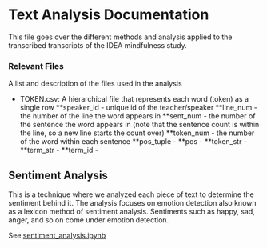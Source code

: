 # Text Analysis Documentation 
 
This file goes over the different methods and analysis applied to the transcribed transcripts of the IDEA mindfulness study. 

### Relevant Files

A list and description of the files used in the analysis

* TOKEN.csv: A hierarchical file that represents each word (token) as a single row
    **speaker_id - unique id of the teacher/speaker
    **line_num - the number of the line the word appears in
    **sent_num - the number of the sentence the word appears in (note that the sentence count is within the line, so a new line starts the count over)
    **token_num - the number of the word within each sentence
    **pos_tuple - 
    **pos - 
    **token_str - 
    **term_str - 
    **term_id - 

## Sentiment Analysis

This is a technique where we analyzed each piece of text to determine the sentiment behind it. The analysis focuses on emotion detection also known as a lexicon method of sentiment analysis. Sentiments such as happy, sad, anger, and so on come under emotion detection. 

See [sentiment_analysis.ipynb](https://github.com/eycooper/capstone/tree/main/text_analytics_code/sentiment_analysis.ipynb)



